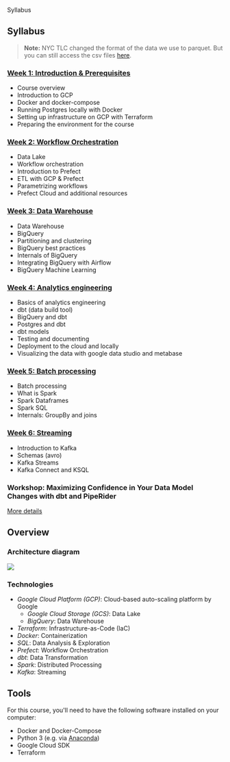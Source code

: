Syllabus


## Syllabus

> **Note:** NYC TLC changed the format of the data we use to parquet. But you can still access
> the csv files [here](https://github.com/DataTalksClub/nyc-tlc-data).

### [Week 1: Introduction & Prerequisites](week_1_basics_n_setup)

* Course overview
* Introduction to GCP
* Docker and docker-compose
* Running Postgres locally with Docker
* Setting up infrastructure on GCP with Terraform
* Preparing the environment for the course


### [Week 2: Workflow Orchestration](week_2_workflow_orchestration/)

* Data Lake
* Workflow orchestration
* Introduction to Prefect
* ETL with GCP & Prefect
* Parametrizing workflows
* Prefect Cloud and additional resources



### [Week 3: Data Warehouse](week_3_data_warehouse)


* Data Warehouse
* BigQuery
* Partitioning and clustering
* BigQuery best practices
* Internals of BigQuery
* Integrating BigQuery with Airflow
* BigQuery Machine Learning



### [Week 4: Analytics engineering](week_4_analytics_engineering/)

* Basics of analytics engineering
* dbt (data build tool)
* BigQuery and dbt
* Postgres and dbt
* dbt models
* Testing and documenting
* Deployment to the cloud and locally
* Visualizing the data with google data studio and metabase




### [Week 5: Batch processing](week_5_batch_processing)

* Batch processing
* What is Spark
* Spark Dataframes
* Spark SQL
* Internals: GroupBy and joins


### [Week 6: Streaming](week_6_stream_processing)

* Introduction to Kafka
* Schemas (avro)
* Kafka Streams
* Kafka Connect and KSQL




### Workshop: Maximizing Confidence in Your Data Model Changes with dbt and PipeRider


[More details](cohorts/2023/workshops/piperider.md)

## Overview

### Architecture diagram
<img src="images/architecture/arch_2.png"/>

### Technologies
* *Google Cloud Platform (GCP)*: Cloud-based auto-scaling platform by Google
  * *Google Cloud Storage (GCS)*: Data Lake
  * *BigQuery*: Data Warehouse
* *Terraform*: Infrastructure-as-Code (IaC)
* *Docker*: Containerization
* *SQL*: Data Analysis & Exploration
* *Prefect*: Workflow Orchestration
* *dbt*: Data Transformation
* *Spark*: Distributed Processing
* *Kafka*: Streaming


## Tools

For this course, you'll need to have the following software installed on your computer:

* Docker and Docker-Compose
* Python 3 (e.g. via [Anaconda](https://www.anaconda.com/products/individual))
* Google Cloud SDK
* Terraform